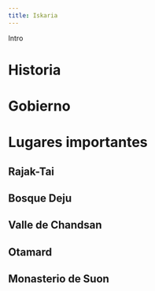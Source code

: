 ```yaml
---
title: Iskaria
---
```


Intro

# Historia



# Gobierno



# Lugares importantes

## Rajak-Tai

## Bosque Deju

## Valle de Chandsan

## Otamard

## Monasterio de Suon

